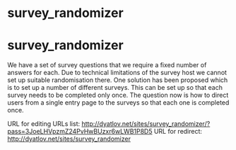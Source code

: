 survey_randomizer
=================

survey_randomizer
=================

We have a set of survey questions that we require a fixed number of answers for each.
Due to technical limitations of the survey host we cannot set up suitable randomisation there.
One solution has been proposed which is to set up a number of different surveys.
This can be set up so that each survey needs to be completed only once.
The question now is how to direct users from a single entry page to the surveys so that each one is completed once.

URL for editing URLs list: http://dyatlov.net/sites/survey_randomizer/?pass=3JoeLHVpzmZ24PvHwBUzxr6wLWB1P8D5
URL for redirect: http://dyatlov.net/sites/survey_randomizer


